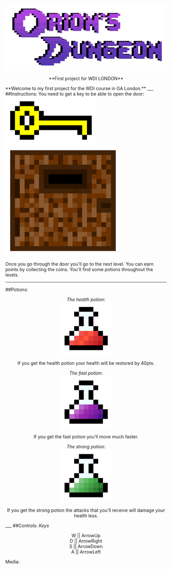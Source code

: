 <p align="center">
  <a href="https://ancient-beach-50566.herokuapp.com/">
    <img alt="Orions Dungeons" src="/images/Logo.gif" width="546">
  </a>
</p>

<p align="center">
  **First project for WDI LONDON**
</p>
**Welcome to my first project for the WDI course in GA London.**
___
##Instructions:
You need to get a key to be able to open the door:
<img src="images/key.png" width:"80">
<img src="images/door.png" width:"80">

Once you go through the door you'll go to the next level. You can earn points by collecting the coins. You'll find some potions throughout the levels.
___
##Potions:
<p align="center">
  <i>The health potion:</i>
<br>
<img src="images/hppotion.png" height:"20">
</p>
<p align="center">If you get the health potion your health will be restored by 40pts.</p>


<p align="center">
  <i>The fast potion:</i>
<br>
<img src="images/fastpotion.png" height:"20">
</p>
<p align="center">If you get the fast potion you'll move much faster.</p>


<p align="center">
<i>The strong potion:</i>
<br>
<img src="images/strongpotion.png" height:"20">
</p>
<p align="center"> If you get the strong potion the attacks that you'll receive will damage your health less. </p>
___
##Controls:
<i>Keys</i>
<p align="center">
W || ArrowUp <br>
D || ArrowRight <br>
S || ArrowDown <br>
A || ArrowLeft <br>
</p>


Media:
